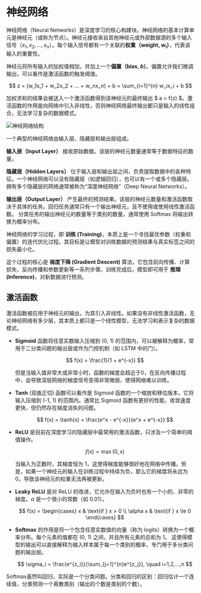 # 神经网络

神经网络（Neural Networks）是深度学习的核心构建块。神经网络的基本计算单元是神经元（或称为节点）。神经元接收来自其他神经元或外部数据源的多个输入信号（$x_1, x_2, ..., x_n$）。每个输入信号都有一个关联的**权重（weight, $w_i$）**，代表该输入的重要性。

神经元将所有输入的加权值相加，并加上一个**偏置（bias, $b$）**。偏置允许我们微调输出，可以看作是激活函数的触发阈值。

$$ z = (w_1x_1 + w_2x_2 + ... + w_nx_n) + b = \sum_{i=1}^{n} w_ix_i + b $$

加权求和的结果会被送入一个激活函数得到该神经元的最终输出 $ a = f(z) $。激活函数的作用是向网络中引入非线性，否则神经网络最终输出都只是输入的线性组合，无法学习复杂的数据模式。

![神经网络结构](https://media.geeksforgeeks.org/wp-content/cdn-uploads/20230602113310/Neural-Networks-Architecture.png)

一个典型的神经网络由输入层、隐藏层和输出层组成。

**输入层（Input Layer）** 接收原始数据。该层的神经元数量通常等于数据特征的数量。

**隐藏层（Hidden Layers）** 位于输入层和输出层之间，负责提取数据中的各种特征。一个神经网络可以没有隐藏层（如逻辑回归），也可以有一个或多个隐藏层。拥有多个隐藏层的网络通常被称为“深度神经网络”（Deep Neural Networks）。

**输出层（Output Layer）** 产生最终的预测结果。该层的神经元数量和激活函数取决于具体的任务。回归任务通常只有一个输出神经元，且不使用或使用线性激活函数。
分类任务的输出神经元的数量等于类别的数量，通常使用 Softmax 将输出转换为概率分布。

神经网络的学习过程，即 **训练 (Training)**，本质上是一个寻找最优参数（权重和偏置）的迭代优化过程。其目标是让模型对训练数据的预测结果与真实标签之间的损失最小化。

这个过程的核心是 **梯度下降 (Gradient Descent)** 算法，它包含前向传播、计算损失、反向传播和参数更新等一系列步骤。训练完成后，模型即可用于 **推理 (Inference)**，对新数据进行预测。

## 激活函数

激活函数被应用于神经元的输出，为其引入非线性。如果没有非线性激活函数，无论神经网络有多少层，其本质上都只是一个线性模型，无法学习和表示复杂的数据模式。

- **Sigmoid** 函数将任意实数输入压缩到 (0, 1) 的范围内，可以被解释为概率，常用于二分类问题的输出层或作为门控机制（如 LSTM 中的门）。

  $$ f(x) = \frac{1}{1 + e^{-x}} $$

  但是当输入值非常大或非常小时，函数的梯度会趋近于0，在反向传播过程中，会导致深层网络的梯度信号变得非常微弱，使得网络难以训练。

- **Tanh** (双曲正切) 函数可以看作是 Sigmoid 函数的一个缩放和移位版本，它将输入压缩到 (-1, 1) 的范围内。通常比 Sigmoid 函数有更好的性能，收敛速度更快，但仍然存在梯度消失的问题。

  $$ f(x) = \tanh(x) = \frac{e^x - e^{-x}}{e^x + e^{-x}} $$

- **ReLU** 是目前在深度学习的隐藏层中最常用的激活函数，只涉及一个简单的阈值操作。

  $$ f(x) = \max(0, x) $$

  当输入为正数时，其梯度恒为 1，这使得梯度能够很好地在网络中传播。但是，如果一个神经元的输入在训练过程中持续为负，那么它的梯度将永远为0，导致该神经元的权重无法再被更新。

- **Leaky ReLU** 是对 ReLU 的改进，它允许在输入为负时也有一个小的、非零的梯度。$\alpha$ 是一个很小的常数（如 0.01）。

  $$ f(x) = \begin{cases} x & \text{if } x > 0 \\ \alpha x & \text{if } x \le 0 \end{cases} $$

- **Softmax** 的作用是将一个包含任意实数值的向量（称为 logits）转换为一个概率分布。每个元素的值都在 (0, 1) 之间，并且所有元素的总和为 1。
  这使得模型的输出可以直接解释为输入样本属于每一个类别的概率，专门用于多分类问题的输出层。

  $$ \sigma_i = \frac{e^{z_i}}{\sum_{j=1}^{n}e^{z_j}}, \quad i=1,2,...,n $$

Softmax虽然叫回归，实际是一个分类问题。分类和回归的区别：回归估计一个连续值，分类预测一个离散类别（输出的个数是类别的个数）。




